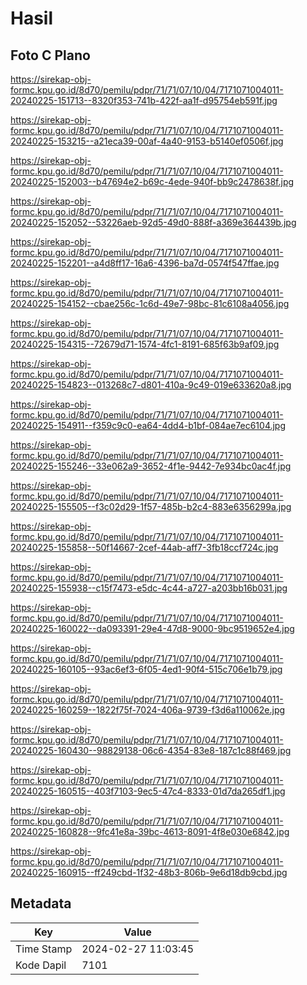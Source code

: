 # Hasil

## Foto C Plano

https://sirekap-obj-formc.kpu.go.id/8d70/pemilu/pdpr/71/71/07/10/04/7171071004011-20240225-151713--8320f353-741b-422f-aa1f-d95754eb591f.jpg

https://sirekap-obj-formc.kpu.go.id/8d70/pemilu/pdpr/71/71/07/10/04/7171071004011-20240225-153215--a21eca39-00af-4a40-9153-b5140ef0506f.jpg

https://sirekap-obj-formc.kpu.go.id/8d70/pemilu/pdpr/71/71/07/10/04/7171071004011-20240225-152003--b47694e2-b69c-4ede-940f-bb9c2478638f.jpg

https://sirekap-obj-formc.kpu.go.id/8d70/pemilu/pdpr/71/71/07/10/04/7171071004011-20240225-152052--53226aeb-92d5-49d0-888f-a369e364439b.jpg

https://sirekap-obj-formc.kpu.go.id/8d70/pemilu/pdpr/71/71/07/10/04/7171071004011-20240225-152201--a4d8ff17-16a6-4396-ba7d-0574f547ffae.jpg

https://sirekap-obj-formc.kpu.go.id/8d70/pemilu/pdpr/71/71/07/10/04/7171071004011-20240225-154152--cbae256c-1c6d-49e7-98bc-81c6108a4056.jpg

https://sirekap-obj-formc.kpu.go.id/8d70/pemilu/pdpr/71/71/07/10/04/7171071004011-20240225-154315--72679d71-1574-4fc1-8191-685f63b9af09.jpg

https://sirekap-obj-formc.kpu.go.id/8d70/pemilu/pdpr/71/71/07/10/04/7171071004011-20240225-154823--013268c7-d801-410a-9c49-019e633620a8.jpg

https://sirekap-obj-formc.kpu.go.id/8d70/pemilu/pdpr/71/71/07/10/04/7171071004011-20240225-154911--f359c9c0-ea64-4dd4-b1bf-084ae7ec6104.jpg

https://sirekap-obj-formc.kpu.go.id/8d70/pemilu/pdpr/71/71/07/10/04/7171071004011-20240225-155246--33e062a9-3652-4f1e-9442-7e934bc0ac4f.jpg

https://sirekap-obj-formc.kpu.go.id/8d70/pemilu/pdpr/71/71/07/10/04/7171071004011-20240225-155505--f3c02d29-1f57-485b-b2c4-883e6356299a.jpg

https://sirekap-obj-formc.kpu.go.id/8d70/pemilu/pdpr/71/71/07/10/04/7171071004011-20240225-155858--50f14667-2cef-44ab-aff7-3fb18ccf724c.jpg

https://sirekap-obj-formc.kpu.go.id/8d70/pemilu/pdpr/71/71/07/10/04/7171071004011-20240225-155938--c15f7473-e5dc-4c44-a727-a203bb16b031.jpg

https://sirekap-obj-formc.kpu.go.id/8d70/pemilu/pdpr/71/71/07/10/04/7171071004011-20240225-160022--da093391-29e4-47d8-9000-9bc9519652e4.jpg

https://sirekap-obj-formc.kpu.go.id/8d70/pemilu/pdpr/71/71/07/10/04/7171071004011-20240225-160105--93ac6ef3-6f05-4ed1-90f4-515c706e1b79.jpg

https://sirekap-obj-formc.kpu.go.id/8d70/pemilu/pdpr/71/71/07/10/04/7171071004011-20240225-160259--1822f75f-7024-406a-9739-f3d6a110062e.jpg

https://sirekap-obj-formc.kpu.go.id/8d70/pemilu/pdpr/71/71/07/10/04/7171071004011-20240225-160430--98829138-06c6-4354-83e8-187c1c88f469.jpg

https://sirekap-obj-formc.kpu.go.id/8d70/pemilu/pdpr/71/71/07/10/04/7171071004011-20240225-160515--403f7103-9ec5-47c4-8333-01d7da265df1.jpg

https://sirekap-obj-formc.kpu.go.id/8d70/pemilu/pdpr/71/71/07/10/04/7171071004011-20240225-160828--9fc41e8a-39bc-4613-8091-4f8e030e6842.jpg

https://sirekap-obj-formc.kpu.go.id/8d70/pemilu/pdpr/71/71/07/10/04/7171071004011-20240225-160915--ff249cbd-1f32-48b3-806b-9e6d18db9cbd.jpg


## Metadata

| Key        | Value               |
| ---------- | ------------------- |
| Time Stamp | 2024-02-27 11:03:45 |
| Kode Dapil | 7101                |



